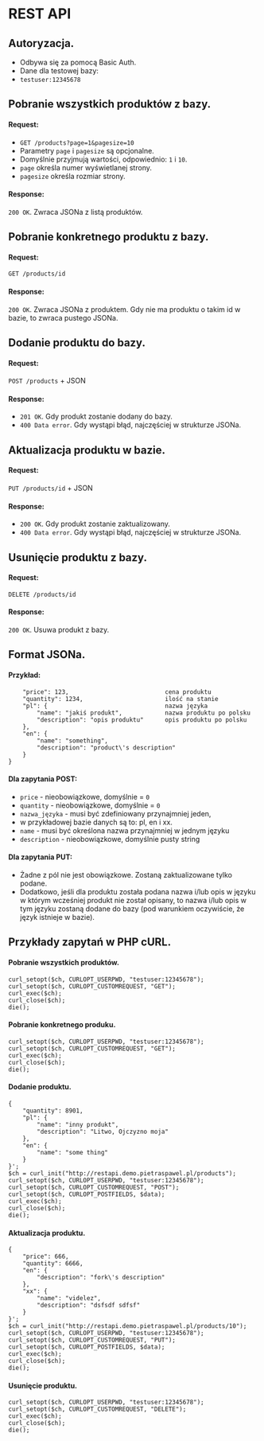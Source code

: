 # REST API

## Autoryzacja.
* Odbywa się za pomocą Basic Auth.
* Dane dla testowej bazy:
* `testuser:12345678`

## Pobranie wszystkich produktów z bazy.
#### Request:
* `GET /products?page=1&pagesize=10`
* Parametry `page` i `pagesize` są opcjonalne.
* Domyślnie przyjmują wartości, odpowiednio: `1` i `10`.
* `page` określa numer wyświetlanej strony.
* `pagesize` określa rozmiar strony.

#### Response:
`200 OK`. Zwraca JSONa z listą produktów.

## Pobranie konkretnego produktu z bazy.
#### Request:
`GET /products/id`
#### Response:
`200 OK`. Zwraca JSONa z produktem. Gdy nie ma produktu o takim id w bazie, to zwraca pustego JSONa.

## Dodanie produktu do bazy.
#### Request:
`POST /products` + JSON
#### Response:
* `201 OK`. Gdy produkt zostanie dodany do bazy.
* `400 Data error`. Gdy wystąpi błąd, najczęściej w strukturze JSONa.

## Aktualizacja produktu w bazie.
#### Request:
`PUT /products/id` + JSON
#### Response:
* `200 OK`. Gdy produkt zostanie zaktualizowany.
* `400 Data error`. Gdy wystąpi błąd, najczęściej w strukturze JSONa.

## Usunięcie produktu z bazy.
#### Request:
`DELETE /products/id`
#### Response:
`200 OK`. Usuwa produkt z bazy.

## Format JSONa.
#### Przykład:
```{
    "price": 123,                           cena produktu
    "quantity": 1234,                       ilość na stanie
    "pl": {                                 nazwa języka
        "name": "jakiś produkt",            nazwa produktu po polsku
        "description": "opis produktu"      opis produktu po polsku
    },
    "en": {
        "name": "something",            
        "description": "product\'s description"     
    }
}
```

#### Dla zapytania POST:
* `price` - nieobowiązkowe, domyślnie = `0`
* `quantity` - nieobowiązkowe, domyślnie = `0`
* `nazwa_języka` - musi być zdefiniowany przynajmniej jeden, 
* w przykładowej bazie danych są to: pl, en i xx.
* `name` - musi być określona nazwa przynajmniej w jednym języku
* `description` - nieobowiązkowe, domyślnie pusty string

#### Dla zapytania PUT:
* Żadne z pól nie jest obowiązkowe. Zostaną zaktualizowane tylko podane. 
* Dodatkowo, jeśli dla produktu została podana nazwa i/lub opis w języku w którym 
wcześniej produkt nie został opisany, to nazwa i/lub opis w tym języku zostaną 
dodane do bazy (pod warunkiem oczywiście, że język istnieje w bazie).

## Przykłady zapytań w PHP cURL.
#### Pobranie wszystkich produktów.
```$ch = curl_init("http://restapi.demo.pietraspawel.pl/products");
curl_setopt($ch, CURLOPT_USERPWD, "testuser:12345678");
curl_setopt($ch, CURLOPT_CUSTOMREQUEST, "GET");
curl_exec($ch);
curl_close($ch);
die();
```

#### Pobranie konkretnego produku.
```$ch = curl_init("http://restapi.demo.pietraspawel.pl/products/10");
curl_setopt($ch, CURLOPT_USERPWD, "testuser:12345678");
curl_setopt($ch, CURLOPT_CUSTOMREQUEST, "GET");
curl_exec($ch);
curl_close($ch);
die();
```

#### Dodanie produktu.
```$data = '
{
    "quantity": 8901,
    "pl": {
        "name": "inny produkt",
        "description": "Litwo, Ojczyzno moja"
    },
    "en": {
        "name": "some thing"
    }
}';
$ch = curl_init("http://restapi.demo.pietraspawel.pl/products");
curl_setopt($ch, CURLOPT_USERPWD, "testuser:12345678");
curl_setopt($ch, CURLOPT_CUSTOMREQUEST, "POST");
curl_setopt($ch, CURLOPT_POSTFIELDS, $data);
curl_exec($ch);
curl_close($ch);
die();
```

#### Aktualizacja produktu.
```$data = '
{
    "price": 666,
    "quantity": 6666,
    "en": {
        "description": "fork\'s description"
    },
    "xx": {
        "name": "videlez",
        "description": "dsfsdf sdfsf"
    }
}';
$ch = curl_init("http://restapi.demo.pietraspawel.pl/products/10");
curl_setopt($ch, CURLOPT_USERPWD, "testuser:12345678");
curl_setopt($ch, CURLOPT_CUSTOMREQUEST, "PUT");
curl_setopt($ch, CURLOPT_POSTFIELDS, $data);
curl_exec($ch);
curl_close($ch);
die();
```

#### Usunięcie produktu.
```$ch = curl_init("http://restapi.demo.pietraspawel.pl/products/12");
curl_setopt($ch, CURLOPT_USERPWD, "testuser:12345678");
curl_setopt($ch, CURLOPT_CUSTOMREQUEST, "DELETE");
curl_exec($ch);
curl_close($ch);
die();
```
